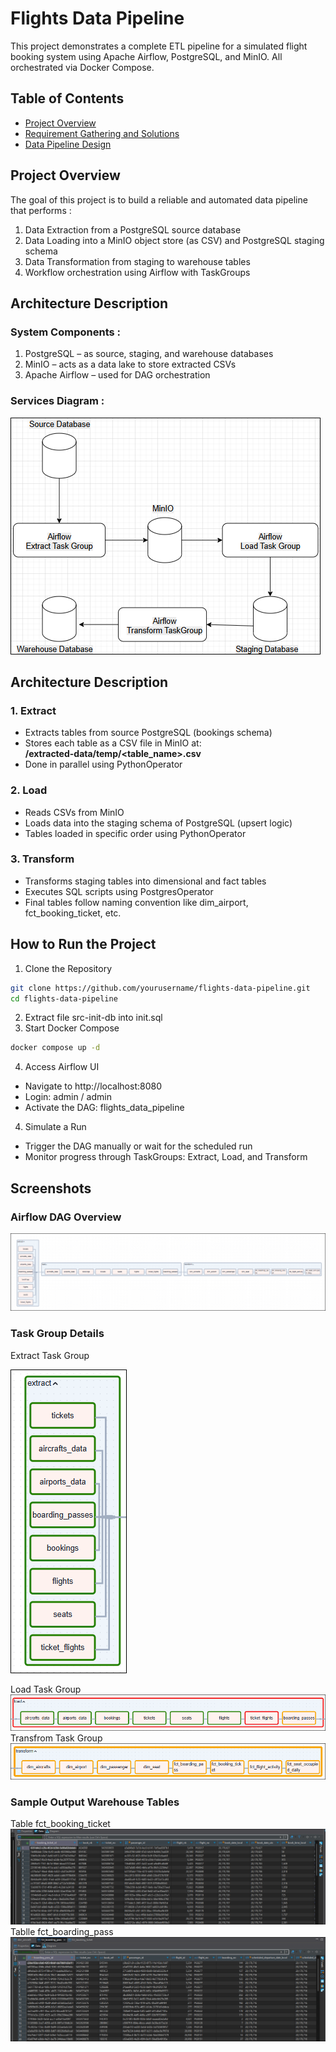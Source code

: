 # Flights Data Pipeline
This project demonstrates a complete ETL pipeline for a simulated flight booking system using Apache Airflow, PostgreSQL, and MinIO. All orchestrated via Docker Compose.

## Table of Contents
* [Project Overview](#project-overview)
* [Requirement Gathering and Solutions](#requirement-gathering-and-solutions)
* [Data Pipeline Design](#data-pipeline-design)

## Project Overview
The goal of this project is to build a reliable and automated data pipeline that performs :
1. Data Extraction from a PostgreSQL source database
2. Data Loading into a MinIO object store (as CSV) and PostgreSQL staging schema
3. Data Transformation from staging to warehouse tables
4. Workflow orchestration using Airflow with TaskGroups

## Architecture Description
### System Components :
1. PostgreSQL – as source, staging, and warehouse databases
2. MinIO – acts as a data lake to store extracted CSVs
3. Apache Airflow – used for DAG orchestration
### Services Diagram :
![Services Diagram](assets/service-diagram.png)

## Architecture Description
### 1. Extract
- Extracts tables from source PostgreSQL (bookings schema)
- Stores each table as a CSV file in MinIO at:<br>
<b>/extracted-data/temp/<table_name>.csv</b>
- Done in parallel using PythonOperator

### 2. Load
- Reads CSVs from MinIO
- Loads data into the staging schema of PostgreSQL (upsert logic)
- Tables loaded in specific order using PythonOperator

### 3. Transform
- Transforms staging tables into dimensional and fact tables
- Executes SQL scripts using PostgresOperator
- Final tables follow naming convention like dim_airport, fct_booking_ticket, etc.

## How to Run the Project
1. Clone the Repository
```bash
git clone https://github.com/yourusername/flights-data-pipeline.git
cd flights-data-pipeline
```
2. Extract file src-init-db into init.sql
3. Start Docker Compose
```bash
docker compose up -d
```
4. Access Airflow UI
- Navigate to http://localhost:8080
- Login: admin / admin
- Activate the DAG: flights_data_pipeline
4. Simulate a Run
- Trigger the DAG manually or wait for the scheduled run
- Monitor progress through TaskGroups: Extract, Load, and Transform
## Screenshots
### Airflow DAG Overview
![DAG Overview](assets/dag_overview.png)
### Task Group Details
Extract Task Group

![Extract Task Group](assets/extract-task-group.png)

Load Task Group
![Load Task Group](assets/load-task-group.png)
Transfrom Task Group
![Transfrom Task Group](assets/transform-task-group.png)
### Sample Output Warehouse Tables
Table fct_booking_ticket
![fct_booking_ticket](assets/fct-booking-ticket.png)
Tablle fct_boarding_pass
![Tablle fct_boarding_pass](assets/fct-boarding-pass.png)
